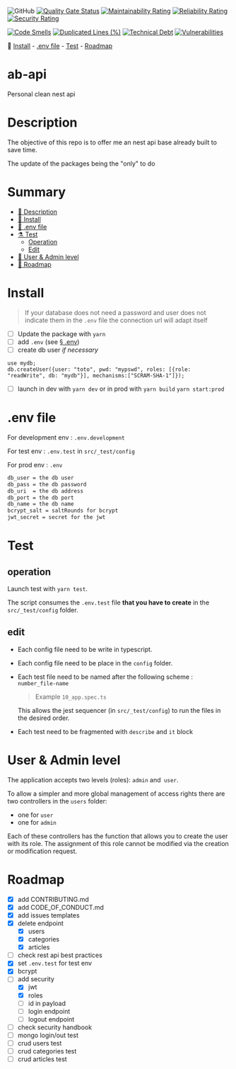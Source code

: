 ![GitHub](https://img.shields.io/github/license/bouteillerAlan/ab-api?style=flat-square)
[![Quality Gate Status](https://sonarcloud.io/api/project_badges/measure?branch=develop&project=ai%3Aservice_sonar&metric=alert_status)](https://sonarcloud.io/dashboard?id=ai%3Aservice_sonar&branch=develop)
[![Maintainability Rating](https://sonarcloud.io/api/project_badges/measure?branch=develop&project=ai%3Aservice_sonar&metric=sqale_rating)](https://sonarcloud.io/dashboard?id=ai%3Aservice_sonar&branch=develop)
[![Reliability Rating](https://sonarcloud.io/api/project_badges/measure?branch=develop&project=ai%3Aservice_sonar&metric=reliability_rating)](https://sonarcloud.io/dashboard?id=ai%3Aservice_sonar&branch=develop)
[![Security Rating](https://sonarcloud.io/api/project_badges/measure?branch=develop&project=ai%3Aservice_sonar&metric=security_rating)](https://sonarcloud.io/dashboard?id=ai%3Aservice_sonar&branch=develop)

[![Code Smells](https://sonarcloud.io/api/project_badges/measure?branch=develop&project=ai%3Aservice_sonar&metric=code_smells)](https://sonarcloud.io/dashboard?id=ai%3Aservice_sonar&branch=develop)
[![Duplicated Lines (%)](https://sonarcloud.io/api/project_badges/measure?branch=develop&project=ai%3Aservice_sonar&metric=duplicated_lines_density)](https://sonarcloud.io/dashboard?id=ai%3Aservice_sonar&branch=develop)
[![Technical Debt](https://sonarcloud.io/api/project_badges/measure?branch=develop&project=ai%3Aservice_sonar&metric=sqale_index)](https://sonarcloud.io/dashboard?id=ai%3Aservice_sonar&branch=develop)
[![Vulnerabilities](https://sonarcloud.io/api/project_badges/measure?branch=develop&project=ai%3Aservice_sonar&metric=vulnerabilities)](https://sonarcloud.io/dashboard?id=ai%3Aservice_sonar&branch=develop)

🔗 [Install](#install) - 
[.env file](#env-file) - 
[Test](#test) -
[Roadmap](#roadmap)

# ab-api

Personal clean nest api

# Description

The objective of this repo is to offer me an nest api base already built to save time.

The update of the packages being the "only" to do

# Summary

- [💬 Description](#description) 
- [🎉 Install](#install) 
- [🔧 .env file](#env-file) 
- [⚗ Test](#test)
    - [Operation](#operation)
    - [Edit](#edit)
- [🔐 User & Admin level](#user--admin-level)
- [🚀 Roadmap](#roadmap)

# Install

> If your database does not need a password and user does not indicate them in the `.env` file the connection url will adapt itself

- [ ] Update the package with `yarn`
- [ ] add `.env` (see [§ .env](#env-file))
- [ ] create db user *if necessary*

```mongojs
use mydb;
db.createUser({user: "toto", pwd: "mypswd", roles: [{role: "readWrite", db: "mydb"}], mechanisms:["SCRAM-SHA-1"]});
```
- [ ] launch in dev with `yarn dev` or in prod with `yarn build` `yarn start:prod`

# .env file

For development env : `.env.development`

For test env : `.env.test` in `src/_test/config`

For prod env : `.env`

```bash
db_user = the db user
db_pass = the db password
db_uri  = the db address
db_port = the db port
db_name = the db name 
bcrypt_salt = saltRounds for bcrypt
jwt_secret = secret for the jwt
```

# Test

## operation

Launch test with `yarn test`.

The script consumes the `.env.test` file **that you have to create** in the `src/_test/config` folder.

## edit

- Each config file need to be write in typescript.
- Each config file need to be place in the `config` folder.
- Each test file need to be named after the following scheme : `number_file-name`
  > Example `10_app.spec.ts`

  This allows the jest sequencer (in `src/_test/config`) to run the files in the desired order.
- Each test need to be fragmented with `describe` and `it` block

# User & Admin level

The application accepts two levels (roles): `admin` and` user`.

To allow a simpler and more global management of access rights there are two controllers in the `users` folder:
- one for `user`
- one for `admin`

Each of these controllers has the function that allows you to create the user with its role.
The assignment of this role cannot be modified via the creation or modification request.

# Roadmap

- [x] add CONTRIBUTING.md
- [x] add CODE_OF_CONDUCT.md
- [x] add issues templates
- [x] delete endpoint
    - [x] users
    - [x] categories
    - [x] articles
- [ ] check rest api best practices
- [x] set `.env.test` for test env
- [x] bcrypt
- [ ] add security
    - [x] jwt 
    - [x] roles
    - [ ] id in payload
    - [ ] login endpoint
    - [ ] logout endpoint
- [ ] check security handbook
- [ ] mongo login/out test
- [ ] crud users test
- [ ] crud categories test
- [ ] crud articles test
